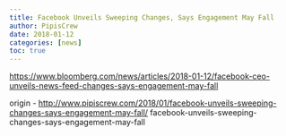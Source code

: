 ```yaml
---
title: Facebook Unveils Sweeping Changes, Says Engagement May Fall
author: PipisCrew
date: 2018-01-12
categories: [news]
toc: true
---
```


https://www.bloomberg.com/news/articles/2018-01-12/facebook-ceo-unveils-news-feed-changes-says-engagement-may-fall

origin - http://www.pipiscrew.com/2018/01/facebook-unveils-sweeping-changes-says-engagement-may-fall/ facebook-unveils-sweeping-changes-says-engagement-may-fall